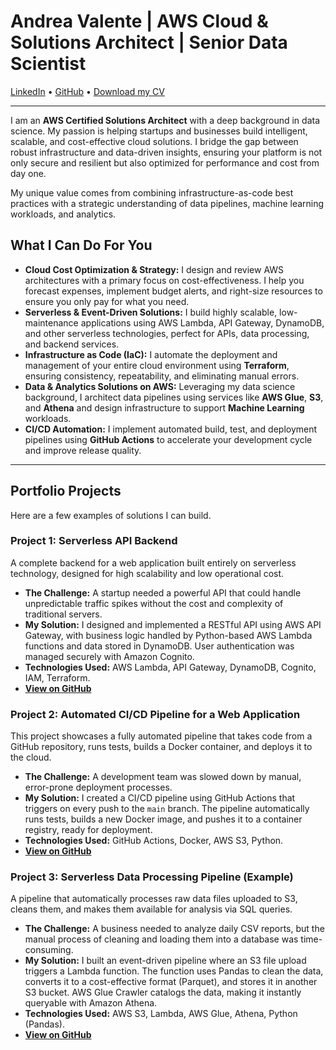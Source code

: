 # Andrea Valente | AWS Cloud & Solutions Architect | Senior Data Scientist

<!-- 
Instructions:
1. Create an 'assets' folder in your repository.
2. Upload your CV pdf file (e.g., 'Andrea_Valente_CV.pdf') into that folder.
3. The link below should work automatically.
-->
[LinkedIn](https://www.linkedin.com/in/andrea-valente-phd-74493b21/) • [GitHub](https://github.com/andvalent) • [Download my CV](assets/Andrea_Valente_CV.pdf)

---

I am an **AWS Certified Solutions Architect** with a deep background in data science. My passion is helping startups and businesses build intelligent, scalable, and cost-effective cloud solutions. I bridge the gap between robust infrastructure and data-driven insights, ensuring your platform is not only secure and resilient but also optimized for performance and cost from day one.

My unique value comes from combining infrastructure-as-code best practices with a strategic understanding of data pipelines, machine learning workloads, and analytics.

## What I Can Do For You

*   **Cloud Cost Optimization & Strategy:** I design and review AWS architectures with a primary focus on cost-effectiveness. I help you forecast expenses, implement budget alerts, and right-size resources to ensure you only pay for what you need.
*   **Serverless & Event-Driven Solutions:** I build highly scalable, low-maintenance applications using AWS Lambda, API Gateway, DynamoDB, and other serverless technologies, perfect for APIs, data processing, and backend services.
*   **Infrastructure as Code (IaC):** I automate the deployment and management of your entire cloud environment using **Terraform**, ensuring consistency, repeatability, and eliminating manual errors.
*   **Data & Analytics Solutions on AWS:** Leveraging my data science background, I architect data pipelines using services like **AWS Glue**, **S3**, and **Athena** and design infrastructure to support **Machine Learning** workloads.
*   **CI/CD Automation:** I implement automated build, test, and deployment pipelines using **GitHub Actions** to accelerate your development cycle and improve release quality.

---

## Portfolio Projects

Here are a few examples of solutions I can build.

<!-- 
Instruction: 
For each project, update the link to point to your actual GitHub repository.
For example: [View Code on GitHub](https://github.com/andvalent/serverless-api-project)
-->

### Project 1: Serverless API Backend

A complete backend for a web application built entirely on serverless technology, designed for high scalability and low operational cost.

*   **The Challenge:** A startup needed a powerful API that could handle unpredictable traffic spikes without the cost and complexity of traditional servers.
*   **My Solution:** I designed and implemented a RESTful API using AWS API Gateway, with business logic handled by Python-based AWS Lambda functions and data stored in DynamoDB. User authentication was managed securely with Amazon Cognito.
*   **Technologies Used:** AWS Lambda, API Gateway, DynamoDB, Cognito, IAM, Terraform.
*   **[View on GitHub](https://github.com/andvalent/YOUR-REPO-NAME-HERE)**

### Project 2: Automated CI/CD Pipeline for a Web Application

This project showcases a fully automated pipeline that takes code from a GitHub repository, runs tests, builds a Docker container, and deploys it to the cloud.

*   **The Challenge:** A development team was slowed down by manual, error-prone deployment processes.
*   **My Solution:** I created a CI/CD pipeline using GitHub Actions that triggers on every push to the `main` branch. The pipeline automatically runs tests, builds a new Docker image, and pushes it to a container registry, ready for deployment.
*   **Technologies Used:** GitHub Actions, Docker, AWS S3, Python.
*   **[View on GitHub](https://github.com/andvalent/YOUR-REPO-NAME-HERE)**

### Project 3: Serverless Data Processing Pipeline (Example)

<!-- 
Suggestion: A data-focused project would be a perfect addition to showcase your dual expertise. 
You can use this as a template for a project you are building.
-->

A pipeline that automatically processes raw data files uploaded to S3, cleans them, and makes them available for analysis via SQL queries.

*   **The Challenge:** A business needed to analyze daily CSV reports, but the manual process of cleaning and loading them into a database was time-consuming.
*   **My Solution:** I built an event-driven pipeline where an S3 file upload triggers a Lambda function. The function uses Pandas to clean the data, converts it to a cost-effective format (Parquet), and stores it in another S3 bucket. AWS Glue Crawler catalogs the data, making it instantly queryable with Amazon Athena.
*   **Technologies Used:** AWS S3, Lambda, AWS Glue, Athena, Python (Pandas).
*   **[View on GitHub](https://github.com/andvalent/YOUR-REPO-NAME-HERE)**